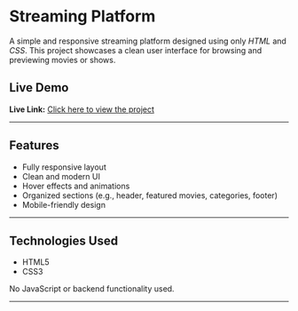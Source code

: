 # Streaming Platform

A simple and responsive streaming platform designed using only *HTML* and *CSS*. This project showcases a clean user interface for browsing and previewing movies or shows.

## Live Demo 
**Live Link:** [Click here to view the project](https://sheefaaa.github.io/Streaming-Platform/)

---

## Features

- Fully responsive layout
- Clean and modern UI
- Hover effects and animations
- Organized sections (e.g., header, featured movies, categories, footer)
- Mobile-friendly design

---

## Technologies Used

- HTML5
- CSS3

No JavaScript or backend functionality used.

---

